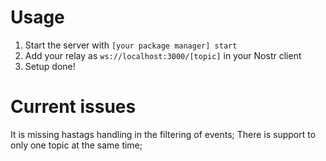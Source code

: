 # Usage
1. Start the server with `[your package manager] start`
2. Add your relay as `ws://localhost:3000/[topic]` in your Nostr client
3. Setup done!

# Current issues
It is missing hastags handling in the filtering of events;
There is support to only one topic at the same time;